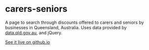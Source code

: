 # carers-seniors

A page to search through discounts offered to carers and seniors by businesses in Queensland, Australia. Uses data provided by [data.qld.gov.au](https://data.qld.gov.au/), and jQuery.

[See it live on github.io](https://ivanvonchrist.github.io/carers-seniors/)